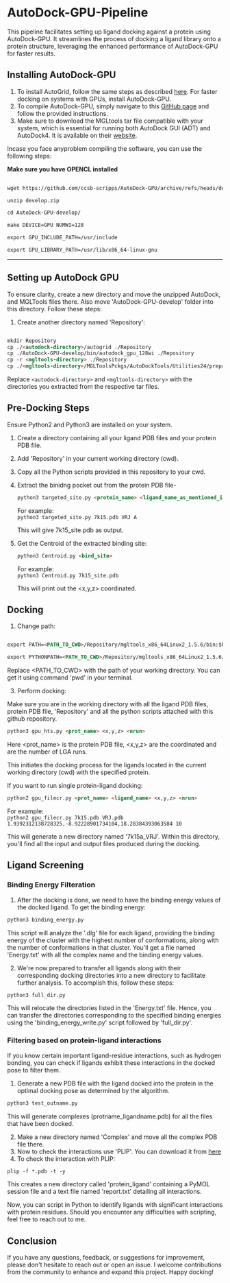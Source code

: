 # AutoDock-GPU-Pipeline

This pipeline facilitates setting up ligand docking against a protein using AutoDock-GPU. It streamlines the process of docking a ligand library onto a protein structure, leveraging the enhanced performance of AutoDock-GPU for faster results.

## Installing AutoDock-GPU

1. To install AutoGrid, follow the same steps as described [here](https://github.com/gautam2002m/AutoDockPipeline). For faster docking on systems with GPUs, install AutoDock-GPU. 
2. To compile AutoDock-GPU, simply navigate to this [GitHub page](https://github.com/ccsb-scripps/AutoDock-GPU) and follow the provided instructions.
3. Make sure to download the MGLtools tar file compatible with your system, which is essential for running both AutoDock GUI (ADT) and AutoDock4. It is available on their [website](https://ccsb.scripps.edu/mgltools/).


Incase you face anyproblem compiling the software, you can use the following steps:

**Make sure you have OPENCL installed**

```markdown
 
wget https://github.com/ccsb-scripps/AutoDock-GPU/archive/refs/heads/develop.zip

unzip develop.zip

cd AutoDock-GPU-develop/

make DEVICE=GPU NUMWI=128

export GPU_INCLUDE_PATH=/usr/include

export GPU_LIBRARY_PATH=/usr/lib/x86_64-linux-gnu

```
---

## Setting up AutoDock GPU

To ensure clarity, create a new directory and move the unzipped AutoDock, and MGLTools files there. Also move 'AutoDock-GPU-develop' folder into this directory. Follow these steps:

1. Create another directory named 'Repository':

```markdown

mkdir Repository
cp ./<autodock-directory>/autogrid ./Repository
cp ./AutoDock-GPU-develop/bin/autodock_gpu_128wi ./Repository
cp -r <mgltools-directory> ./Repository
cp ./<mgltools-directory>/MGLToolsPckgs/AutoDockTools/Utilities24/prepare_*4.py ./Repository

```
Replace `<autodock-directory>` and `<mgltools-directory>` with the directories you extracted from the respective tar files.

## Pre-Docking Steps

Ensure Python2 and Python3 are installed on your system.

1. Create a directory containing all your ligand PDB files and your protein PDB file.
2. Add 'Repository' in your current working directory (cwd).
3. Copy all the Python scripts provided in this repository to your cwd.
4. Extract the binidng pocket out from the protein PDB file-
   
   ```markdown
   python3 targeted_site.py <protein_name> <ligand_name_as_mentioned_in_pdb_file> <CHAIN_ID_for_ligand>
   ```

   For example:
   <br>
   `python3 targeted_site.py 7k15.pdb VRJ A`

   This will give 7k15_site.pdb as output.

   
6. Get the Centroid of the extracted binding site:
   
   ```markdown
   python3 Centroid.py <bind_site>
   ```

   
   For example:
   <br>
   `python3 Centroid.py 7k15_site.pdb`

   This will print out the <x,y,z> coordinated.

 ## Docking

 1. Change path:

```markdown

export PATH=<PATH_TO_CWD>/Repository/mgltools_x86_64Linux2_1.5.6/bin:$PATH

export PYTHONPATH=<PATH_TO_CWD>/Repository/mgltools_x86_64Linux2_1.5.6/MGLToolsPckgs/:$PYTHONPATH

```
Replace <PATH_TO_CWD> with the path of your working directory. You can get it using command 'pwd' in your terminal.

3. Perform docking:

Make sure you are in the working directory with all the ligand PDB files, protein PDB file, 'Repository' and all the python scripts attached with this github repository.

```markdown 
python3 gpu_hts.py <prot_name> <x,y,z> <nrun>
```

Here <prot_name> is the protein PDB file, <x,y,z> are the coordinated and <nrun> are the number of LGA runs. 

This initiates the docking process for the ligands located in the current working directory (cwd) with the specified protein.

If you want to run single protein-ligand docking:

```markdown 
python2 gpu_filecr.py <prot_name> <ligand_name> <x,y,z> <nrun>
```

For example:
<br>
`python2 gpu_filecr.py 7k15.pdb VRJ.pdb 1.9392312138728325,-8.92228901734104,18.28384393063584 10`

This will generate a new directory named '7k15a_VRJ'. Within this directory, you'll find all the input and output files produced during the docking.

## Ligand Screening

### Binding Energy Filteration

1. After the docking is done, we need to have the binding energy values of the docked ligand. To get the binding energy:

```markdown 
python3 binding_energy.py
```

This script will analyze the '.dlg' file for each ligand, providing the binding energy of the cluster with the highest number of conformations, along with the number of conformations in that cluster. You'll get a file named 'Energy.txt' with all the complex name and the binding energy values.

2. We're now prepared to transfer all ligands along with their corresponding docking directories into a new directory to facilitate further analysis. To accomplish this, follow these steps:

``` markdown
python3 full_dir.py
```

This will relocate the directories listed in the 'Energy.txt' file. Hence, you can transfer the directories corresponding to the specified binding energies using the 'binding_energy_write.py' script followed by 'full_dir.py'.

### Filtering based on protein-ligand interactions

If you know certain important ligand-residue interactions, such as hydrogen bonding, you can check if ligands exhibit these interactions in the docked pose to filter them.

1. Generate a new PDB file with the ligand docked into the protein in the optimal docking pose as determined by the algorithm.
   
``` markdown
python3 test_outname.py 
```
This will generate complexes (protname_ligandname.pdb) for all the files that have been docked.

2. Make a new directory named 'Complex' and move all the complex PDB file there.
3. Now to check the interactions use 'PLIP'. You can download it from [here](https://github.com/pharmai/plip)
4. To check the interaction with PLIP:
``` markdown
plip -f *.pdb -t -y
```
This creates a new directory called 'protein_ligand' containing a PyMOL session file and a text file named 'report.txt' detailing all interactions.

Now, you can script in Python to identify ligands with significant interactions with protein residues. Should you encounter any difficulties with scripting, feel free to reach out to me.

## Conclusion

If you have any questions, feedback, or suggestions for improvement, please don't hesitate to reach out or open an issue. I welcome contributions from the community to enhance and expand this project. Happy docking!




   








 

